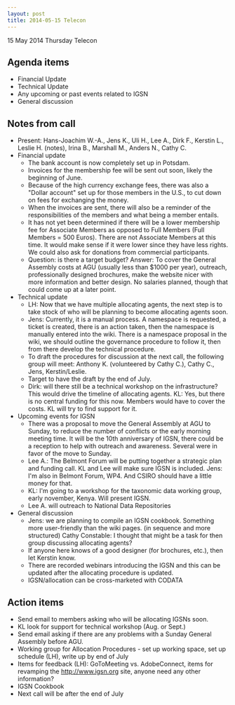 ```yaml
---
layout: post
title: 2014-05-15 Telecon
---
```



15 May 2014 Thursday Telecon

## Agenda items ##

  - Financial Update
  - Technical Update
  - Any upcoming or past events related to IGSN
  - General discussion

## Notes from call ##

  - Present: Hans-Joachim W.-A., Jens K., Uli H., Lee A., Dirk F., Kerstin L., Leslie H. (notes), Irina B., Marshall M., Anders N., Cathy C.
  - Financial update 
    - The bank account is now completely set up in Potsdam.
    - Invoices for the membership fee will be sent out soon, likely the beginning of June.
    - Because of the high currency exchange fees, there was also a "Dollar account" set up for those members in the U.S., to cut down on fees for exchanging the money.
    - When the invoices are sent, there will also be a reminder of the responsibilities of the members and what being a member entails.
    - It has not yet been determined if there will be a lower membership fee for Associate Members as opposed to Full Members (Full Members = 500 Euros). There are not Associate Members at this time. It would make sense if it were lower since they have less rights. We could also ask for donations from commercial participants.
    - Question: is there a target budget?  Answer: To cover the General Assembly costs at AGU (usually less than $1000 per year), outreach, professionally designed brochures, make the website nicer with more information and better design. No salaries planned, though that could come up at a later point.
  - Technical update
    - LH: Now that we have multiple allocating agents, the next step is to take stock of who will be planning to become allocating agents soon. 
    - Jens: Currently, it is a manual process. A namespace is requested, a ticket is created, there is an action taken, then the namespace is manually entered into the wiki. There is a namespace proposal in the wiki, we should outline the governance procedure to follow it, then from there develop the technical procedure.
    - To draft the procedures for discussion at the next call, the following group will meet: Anthony K. (volunteered by Cathy C.), Cathy C., Jens, Kerstin/Leslie.
    - Target to have the draft by the end of July.
    - Dirk: will there still be a technical workshop on the infrastructure? This would drive the timeline of allocating agents. KL: Yes, but there is no central funding for this now. Members would have to cover the costs. KL will try to find support for it.
  - Upcoming events for IGSN
    - There was a proposal to move the General Assembly at AGU to Sunday, to reduce the number of conflicts or the early morning meeting time. It will be the 10th anniversary of IGSN, there could be a reception to help with outreach and awareness. Several were in favor of the move to Sunday.
    - Lee A.: The Belmont Forum will be putting together a strategic plan and funding call. KL and Lee will make sure IGSN is included. Jens: I'm also in Belmont Forum, WP4. And CSIRO should have a little money for that.
    - KL: I'm going to a workshop for the taxonomic data working group, early november, Kenya. Will present IGSN.
    - Lee A. will outreach to National Data Repositories
  - General discussion
    - Jens: we are planning to compile an IGSN cookbook. Something more user-friendly than the wiki pages. (in sequence and more structured) Cathy Constable: I thought that might be a task for then group discussing allocating agents?
    - If anyone here knows of a good designer (for brochures, etc.), then let Kerstin know.
    - There are recorded webinars introducing the IGSN and this can be updated after the allocating procedure is updated. 
    - IGSN/allocation can be cross-marketed with CODATA


## Action items ##

  - Send email to members asking who will be allocating IGSNs soon.
  - KL look for support for technical workshop (Aug. or Sept.)
  - Send email asking if there are any problems with a Sunday General Assembly before AGU.
  - Working group for Allocation Procedures - set up working space, set up schedule (LH), write up by end of July
  - Items for feedback (LH): GoToMeeting vs. AdobeConnect, items for revamping the http://www.igsn.org site, anyone need any other information?
  - IGSN Cookbook
  - Next call will be after the end of July

